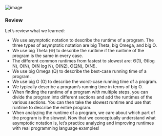 ![image](https://github.com/kutluk-ken/Data-Structures-in-Python/assets/56012015/1cfd49cb-65e1-410d-8d9c-95c555830b63)

### Review
Let’s review what we learned:

- We use asymptotic notation to describe the runtime of a program. The three types of asymptotic notation are big Theta, big Omega, and big O.
- We use big Theta (Θ) to describe the runtime if the runtime of the program is the same in every case.
- The different common runtimes from fastest to slowest are: Θ(1), Θ(log N), Θ(N), Θ(N log N), Θ(N2), Θ(2N), Θ(N!).
- We use big Omega (Ω) to describe the best-case running time of a program.
- We use big O (O) to describe the worst-case running time of a program.
- We typically describe a program’s running time in terms of big O.
- When finding the runtime of a program with multiple steps, you can divide the program into different sections and add the runtimes of the various sections. You can then take the slowest runtime and use that runtime to describe the entire program.
- When analyzing the runtime of a program, we care about which part of the program is the slowest.
Now that we conceptually understand what asymptotic notation is, let’s practice analyzing and improving runtimes with real programming language examples!
